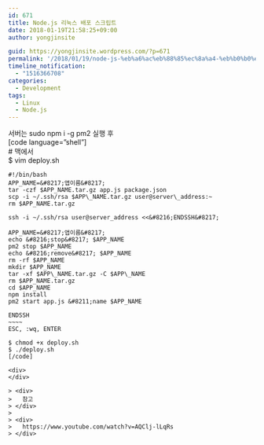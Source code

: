 ```yaml
---
id: 671
title: Node.js 리눅스 배포 스크립트
date: 2018-01-19T21:58:25+09:00
author: yongjinsite

guid: https://yongjinsite.wordpress.com/?p=671
permalink: '/2018/01/19/node-js-%eb%a6%ac%eb%88%85%ec%8a%a4-%eb%b0%b0%ed%8f%ac-%ec%8a%a4%ed%81%ac%eb%a6%bd%ed%8a%b8/'
timeline_notification:
  - "1516366708"
categories:
  - Development
tags:
  - Linux
  - Node.js
---
```

서버는 sudo npm i -g pm2 실행 후  
[code language=&#8221;shell&#8221;]  
\# 맥에서  
$ vim deploy.sh  
~~~~~  
#!/bin/bash  
APP_NAME=&#8217;앱이름&#8217;  
tar -czf $APP_NAME.tar.gz app.js package.json  
scp -i ~/.ssh/rsa $APP\_NAME.tar.gz user@server\_address:~  
rm $APP_NAME.tar.gz

ssh -i ~/.ssh/rsa user@server_address <<&#8216;ENDSSH&#8217;

APP_NAME=&#8217;앱이름&#8217;  
echo &#8216;stop&#8217; $APP_NAME  
pm2 stop $APP_NAME  
echo &#8216;remove&#8217; $APP_NAME  
rm -rf $APP_NAME  
mkdir $APP_NAME  
tar -xf $APP\_NAME.tar.gz -C $APP\_NAME  
rm $APP_NAME.tar.gz  
cd $APP_NAME  
npm install  
pm2 start app.js &#8211;name $APP_NAME

ENDSSH  
~~~~  
ESC, :wq, ENTER

$ chmod +x deploy.sh  
$ ./deploy.sh  
[/code]

<div>
</div>

> <div>
>   참고
> </div>
> 
> <div>
>   https://www.youtube.com/watch?v=AQClj-lLqRs
> </div>

 